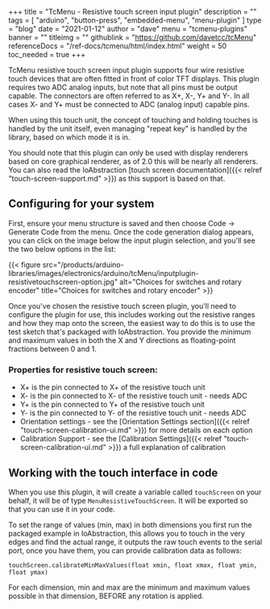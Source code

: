 +++
title = "TcMenu - Resistive touch screen input plugin"
description = ""
tags = [ "arduino", "button-press", "embedded-menu", "menu-plugin" ]
type = "blog"
date = "2021-01-12"
author =  "dave"
menu = "tcmenu-plugins"
banner = ""
titleimg = ""
githublink = "https://github.com/davetcc/tcMenu"
referenceDocs = "/ref-docs/tcmenu/html/index.html"
weight = 50
toc_needed = true
+++

TcMenu resistive touch screen input plugin supports four wire resistive touch devices that are often fitted in front of color TFT displays. This plugin requires two ADC analog inputs, but note that all pins must be output capable. The connectors are often referred to as X+, X-, Y+ and Y-. In all cases X- and Y+ must be connected to ADC (analog input) capable pins.

When using this touch unit, the concept of touching and holding touches is handled by the unit itself, even managing "repeat key" is handled by the library, based on which mode it is in.

You should note that this plugin can only be used with display renderers based on core graphical renderer, as of 2.0 this will be nearly all renderers. You can also read the IoAbstraction [touch screen documentation]({{< relref "touch-screen-support.md" >}}) as this support is based on that.

## Configuring for your system

First, ensure your menu structure is saved and then choose Code -> Generate Code from the menu. Once the code generation dialog appears, you can click on the image below the input plugin selection, and you'll see the two below options in the list:

{{< figure src="/products/arduino-libraries/images/electronics/arduino/tcMenu/inputplugin-resistivetouchscreen-option.jpg" alt="Choices for switches and rotary encoder" title="Choices for switches and rotary encoder" >}}

Once you've chosen the resistive touch screen plugin, you'll need to configure the plugin for use, this includes working out the resistive ranges and how they map onto the screen, the easiest way to do this is to use the test sketch that's packaged with IoAbstraction. You provide the minimum and maximum values in both the X and Y directions as floating-point fractions between 0 and 1.

### Properties for resistive touch screen:

* X+ is the pin connected to X+ of the resistive touch unit
* X- is the pin connected to X- of the resistive touch unit - needs ADC
* Y+ is the pin connected to Y+ of the resistive touch unit
* Y- is the pin connected to Y- of the resistive touch unit - needs ADC
* Orientation settings - see the [Orientation Settings section]({{< relref "touch-screen-calibration-ui.md" >}}) for more details on each option
* Calibration Support - see the [Calibration Settings]({{< relref "touch-screen-calibration-ui.md" >}}) a full explanation of calibration

## Working with the touch interface in code

When you use this plugin, it will create a variable called `touchScreen` on your behalf, it will be of type `MenuResistiveTouchScreen`. It will be exported so that you can use it in your code.

To set the range of values (min, max) in both dimensions you first run the packaged example in IoAbstraction, this allows you to touch in the very edges and find the actual range, it outputs the raw touch events to the serial port, once you have them, you can provide calibration data as follows:

    touchScreen.calibrateMinMaxValues(float xmin, float xmax, float ymin, float ymax)

For each dimension, min and max are the minimum and maximum values possible in that dimension, BEFORE any rotation is applied.
